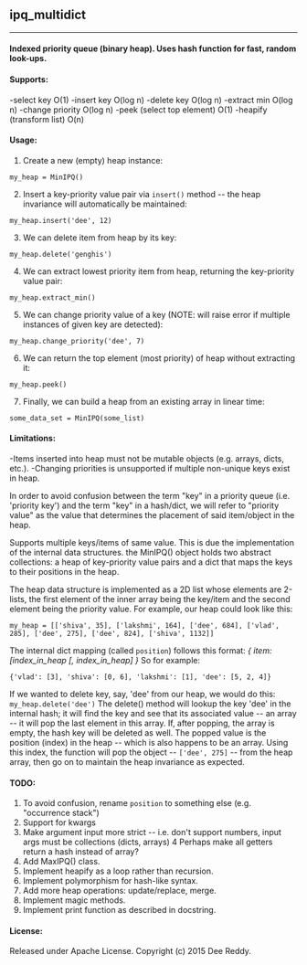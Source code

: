 ## ipq_multidict
----------------------------

#### Indexed priority queue (binary heap). Uses hash function for fast, random look-ups.

#### Supports:
-select key 				O(1)
-insert key 				O(log n)
-delete key 				O(log n)
-extract min 				O(log n)
-change priority    		O(log n)
-peek (select top element)  O(1)
-heapify (transform list)   O(n)

#### Usage:
1) Create a new (empty) heap instance:
```
my_heap = MinIPQ()
```
2) Insert a key-priority value pair via `insert()` method -- the heap
invariance will automatically be maintained:
```
my_heap.insert('dee', 12)
```
3) We can delete item from heap by its key:
```
my_heap.delete('genghis')
```
4) We can extract lowest priority item from heap, returning the key-priority
value pair:
```
my_heap.extract_min()
```
5) We can change priority value of a key (NOTE: will raise error if multiple
instances of given key are detected):
```
my_heap.change_priority('dee', 7)
```
6) We can return the top element (most priority) of heap without extracting it:
```
my_heap.peek()
```
7) Finally, we can build a heap from an existing array in linear time:
```
some_data_set = MinIPQ(some_list)
```

#### Limitations:
-Items inserted into heap must not be mutable objects (e.g. arrays,
dicts, etc.).
-Changing priorities is unsupported if multiple non-unique keys exist in heap.

In order to avoid confusion between the term "key" in a priority queue (i.e.
'priority key') and the term "key" in a hash/dict, we will refer to "priority
value" as the value that determines the placement of said item/object in the
heap.

Supports multiple keys/items of same value. This is due the implementation of
the internal data structures. the MinIPQ() object holds two abstract
collections: a heap of key-priority value pairs and a dict that maps the keys
to their positions in the heap.

The heap data structure is implemented as a 2D list whose elements are 2-lists,
the first element of the inner array being the key/item and the second element
being the priority value. For example, our heap could look like this:
```
my_heap = [['shiva', 35], ['lakshmi', 164], ['dee', 684], ['vlad', 285], ['dee', 275], ['dee', 824], ['shiva', 1132]]
```

The internal dict mapping (called `position`) follows this format:
_{ item: [index_in_heap [, index_in_heap] }_
So for example:
```
{'vlad': [3], 'shiva': [0, 6], 'lakshmi': [1], 'dee': [5, 2, 4]}
```

If we wanted to delete key, say, 'dee' from our heap, we would do this:
`my_heap.delete('dee')`
The delete() method will lookup the key 'dee' in the internal hash; it will
find the key and see that its associated value -- an array -- it will pop the
last element in this array. If, after popping, the array is empty, the hash key
will be deleted as well. The popped value is the position (index) in the heap
-- which is also happens to be an array. Using this index, the function will
pop the object -- `['dee', 275]` -- from the heap array, then go on to maintain
the heap invariance as expected.

#### TODO:
1)  To avoid confusion, rename `position` to something else (e.g.
    "occurrence stack")
2)  Support for kwargs
3)  Make argument input more strict -- i.e. don't support numbers, input args
    must be collections (dicts, arrays)
4   Perhaps make all getters return a hash instead of array?
5)  Add MaxIPQ() class.
6)  Implement heapify as a loop rather than recursion.
7)  Implement polymorphism for hash-like syntax.
8)  Add more heap operations: update/replace, merge.
9)  Implement magic methods.
10) Implement print function as described in docstring.

#### License:
Released under Apache License. Copyright (c) 2015 Dee Reddy.
